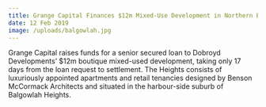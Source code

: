 ```yaml
---
title: Grange Capital Finances $12m Mixed-Use Development in Northern Beaches
date: 12 Feb 2019
image: /uploads/balgowlah.jpg
---
```

Grange Capital raises funds for a senior secured loan to Dobroyd Developments’ $12m boutique mixed-used development, taking only 17 days from the loan request to settlement. The Heights consists of luxuriously appointed apartments and retail tenancies designed by Benson McCormack Architects and situated in the harbour-side suburb of Balgowlah Heights.
